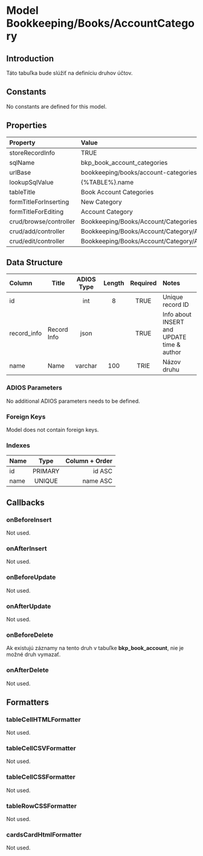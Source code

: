 # Model Bookkeeping/Books/AccountCategory

## Introduction

Táto tabuľka bude slúžiť na definíciu druhov účtov.

## Constants

No constants are defined for this model.

## Properties

| Property               | Value                                        |
| :--------------------- | :------------------------------------------- |
| storeRecordInfo        | TRUE                                         |
| sqlName                | bkp_book_account_categories                  |
| urlBase                | bookkeeping/books/account-categories         |
| lookupSqlValue         | {%TABLE%}.name                               |
| tableTitle             | Book Account Categories                      |
| formTitleForInserting  | New Category                                 |
| formTitleForEditing    | Account Category                             |
| crud/browse/controller | Bookkeeping/Books/Account/Categories         |
| crud/add/controller    | Bookkeeping/Books/Account/Category/AddOrEdit |
| crud/edit/controller   | Bookkeeping/Books/Account/Category/AddOrEdit |

## Data Structure

| Column      | Title       | ADIOS Type | Length | Required | Notes                                      |
| :---------- | ----------- | :--------: | :----: | :------: | :----------------------------------------- |
| id          |             |    int     |   8    |   TRUE   | Unique record ID                           |
| record_info | Record Info |    json    |        |   TRUE   | Info about INSERT and UPDATE time & author |
| name        | Name        |  varchar   |  100   |   TRIE   | Názov druhu                                |

### ADIOS Parameters

No additional ADIOS parameters needs to be defined.

### Foreign Keys

Model does not contain foreign keys.

### Indexes

| Name            |  Type   |      Column + Order |
| :-------------- | :-----: | ------------------: |
| id              | PRIMARY |              id ASC |
| name            | UNIQUE  |            name ASC |

## Callbacks

### onBeforeInsert

Not used.

### onAfterInsert

Not used.

### onBeforeUpdate

Not used.

### onAfterUpdate

Not used.

### onBeforeDelete

Ak existujú záznamy na tento druh v tabuľke **bkp_book_account**, nie je možné druh vymazať.

### onAfterDelete

Not used.

## Formatters

### tableCellHTMLFormatter

Not used.

### tableCellCSVFormatter

Not used.

### tableCellCSSFormatter

Not used.

### tableRowCSSFormatter

Not used.

### cardsCardHtmlFormatter

Not used.
